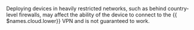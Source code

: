 Deploying devices in heavily restricted networks, such as behind country-level firewalls, may affect the ability of the device to connect to the {{ $names.cloud.lower}} VPN and is not guaranteed to work.
